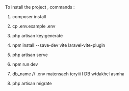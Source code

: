 To install the project , commands : 


1. composer install
2. cp .env.example .env
3. php artisan key:generate


4. npm install --save-dev vite laravel-vite-plugin


5. php artisan serve
6. npm run dev

7. db_name // .env matensach tcryiii l DB wtdakhel asmha 
8. php artisan migrate
